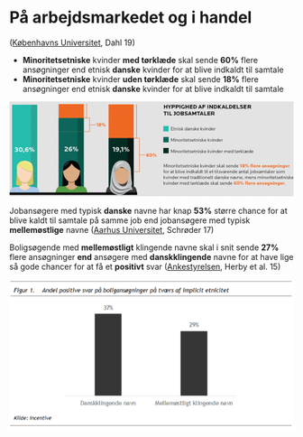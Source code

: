 # På arbejdsmarkedet og i handel

([Københavns Universitet](https://menneskeret.dk/sites/menneskeret.dk/files/media/dokumenter/malte\_dahl\_forskning.pdf), Dahl 19)

* **Minoritetsetniske** kvinder **med tørklæde** skal sende **60%** flere ansøgninger end etnisk **danske** kvinder for at blive indkaldt til samtale
* **Minoritetsetniske** kvinder **uden tørklæde** skal sende **18%** flere ansøgninger end etnisk **danske** kvinder for at blive indkaldt til samtale

![Københavns Universitet, Dahl 19](<../../../.gitbook/assets/billede (8).png>)

Jobansøgere med typisk **danske** navne har knap **53%** større chance for at blive kaldt til samtale på samme job end jobansøgere med typisk **mellemøstlige** navne ([Aarhus Universitet](https://bss.au.dk/om-aarhus-bss/nyheder/vis/artikel/peter-kommer-lettere-til-jobsamtale-end-ali), Schrøder 17)

Boligsøgende med **mellemøstligt** klingende navne skal i snit sende **27%** flere ansøgninger **end** ansøgere med **danskklingende** navne for at have lige så gode chancer for at få et **positivt** svar ([Ankestyrelsen](https://ast.dk/filer/ankestyrelsen-generelt/antidiskriminationsenheden/rapport-om-etnisk-diskrimination-pa-boligmarkedet.pdf/@@download/file/Rapport%20om%20etnisk%20diskrimination%20p%C3%A5%20boligmarkedet.pdf), Herby et al. 15)

![Ankestyrelsen, Herby et al. 15](<../../../.gitbook/assets/billede (11).png>)
